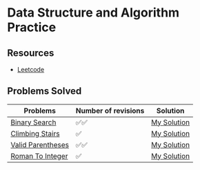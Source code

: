 # Data Structure and Algorithm Practice
## Resources 
- [Leetcode](leetcode.com)
## Problems Solved
| Problems | Number of revisions | Solution |
|----------|---------------------|----------|
| [Binary Search](https://leetcode.com/problems/binary-search/) | ✅✅ | [My Solution](https://github.com/bishram-acharya/Data-Structure-and-Algorithm-Practice/blob/main/Solutions/BinarySearch.PNG) 
| [Climbing Stairs](https://leetcode.com/problems/climbing-stairs/description/) | ✅ | [My Solution](https://github.com/bishram-acharya/Data-Structure-and-Algorithm-Practice/blob/main/Solutions/ClimbingStairs.PNG) 
| [Valid Parentheses](https://leetcode.com/problems/valid-parentheses/description/)| ✅✅ | [My Solution](https://github.com/bishram-acharya/Data-Structure-and-Algorithm-Practice/blob/main/Solutions/ValidParentheses.PNG) 
| [Roman To Integer](https://leetcode.com/problems/roman-to-integer/description/)| ✅ | [My Solution](https://github.com/bishram-acharya/Data-Structure-and-Algorithm-Practice/blob/main/Solutions/Romantointeger.PNG) 

